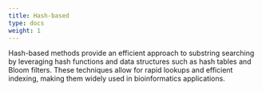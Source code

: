```yaml
---
title: Hash-based
type: docs
weight: 1
---
```


Hash-based methods provide an efficient approach to substring searching by leveraging hash functions and data structures such as hash tables and Bloom filters.
These techniques allow for rapid lookups and efficient indexing, making them widely used in bioinformatics applications.


